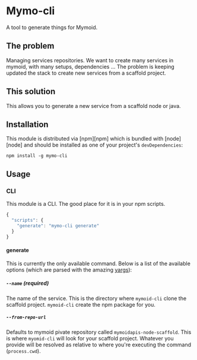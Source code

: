 # Mymo-cli

A tool to generate things for Mymoid.

## The problem

Managing services repositories. We want to create many services in mymoid, with
many setups, dependencies ... The problem is keeping updated the stack to create
new services from a scaffold project.

## This solution

This allows you to generate a new service from a scaffold node or java.

## Installation

This module is distributed via [npm][npm] which is bundled with [node][node] and
should be installed as one of your project's `devDependencies`:

```
npm install -g mymo-cli
```

## Usage

### CLI

This module is a CLI. The good place for it is in your npm scripts.

```javascript
{
  "scripts": {
    "generate": "mymo-cli generate"
  }
}
```

#### generate

This is currently the only available command. Below is a list of the available
options (which are parsed with the amazing
[yargs](https://github.com/yargs/yargs)):

##### `--name` (required)

The name of the service. This is the directory where `mymoid-cli` clone the
scaffold project. `mymoid-cli` create the npm package for you.

##### `--from-repo-url`

Defaults to mymoid pivate repository called `mymoidapis-node-scaffold`. This is
where `myomid-cli` will look for your scaffold project. 
Whatever you provide will be resolved as relative to where you're executing the command (`process.cwd`).